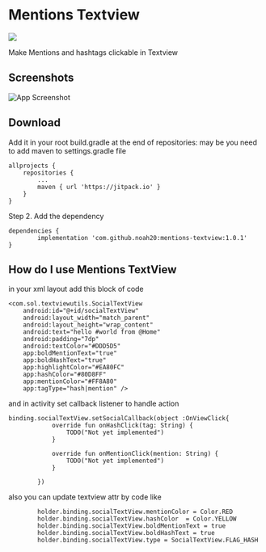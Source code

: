# Mentions Textview

[![](https://jitpack.io/v/noah20/mentions-textview.svg)](https://jitpack.io/#noah20/mentions-textview)

Make Mentions and hashtags clickable in Textview

## Screenshots

![App Screenshot](https://i2.paste.pics/3ef00e229665a20025c5f7add8bd202f.png?trs=0e0a9d8b27f1e5c927184a23d130a717d31fec49db2c5d8dc4a692aeab825c69)


## Download
Add it in your root build.gradle at the end of repositories:
may be you need to add maven to settings.gradle file

	allprojects {
		repositories {
			...
			maven { url 'https://jitpack.io' }
		}
	}
Step 2. Add the dependency

	dependencies {
	        implementation 'com.github.noah20:mentions-textview:1.0.1'
	}
    

## How do I use Mentions TextView

in your xml layout add this block of code 



    <com.sol.textviewutils.SocialTextView
        android:id="@+id/socialTextView"
        android:layout_width="match_parent"
        android:layout_height="wrap_content"
        android:text="hello #world from @Home"
        android:padding="7dp"
        android:textColor="#DDD5D5"
        app:boldMentionText="true"
        app:boldHashText="true"
        app:highlightColor="#EA80FC"
        app:hashColor="#80D8FF"
        app:mentionColor="#FF8A80"
        app:tagType="hash|mention" />


and in activity set callback listener to handle action 


    binding.socialTextView.setSocialCallback(object :OnViewClick{
                override fun onHashClick(tag: String) {
                    TODO("Not yet implemented")
                }

                override fun onMentionClick(mention: String) {
                    TODO("Not yet implemented")
                }

            })

also you can update textview attr by code like

            holder.binding.socialTextView.mentionColor = Color.RED
            holder.binding.socialTextView.hashColor  = Color.YELLOW
            holder.binding.socialTextView.boldMentionText = true
            holder.binding.socialTextView.boldHashText = true
            holder.binding.socialTextView.type = SocialTextView.FLAG_HASH
